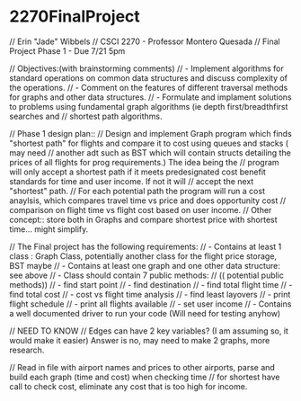# 2270FinalProject

// Erin "Jade" Wibbels
// CSCI 2270 - Professor Montero Quesada
// Final Project Phase 1 - Due 7/21 5pm

// Objectives:(with brainstorming comments)
// - Implement algorithms for standard operations on common data structures and discuss complexity of the operations.
// - Comment on the features of different traversal methods for graphs and other data structures.
// - Formulate and implament solutions to problems using fundamental graph algorithms (ie depth first/breadthfirst searches and 
//   shortest path algorithms.


// Phase 1 design plan::
// Design and implement Graph program which finds "shortest path" for flights and compare it to cost using queues and stacks ( may need 
// another adt such as BST which will contain structs detailing the prices of all flights for prog requirements.) The idea being the 
// program will only accept a shortest path if it meets predesignated cost benefit standards for time and user income. If not it will 
// accept the next "shortest" path.
// For each potential path the program will run a cost anaylsis, which compares travel time vs price and does opportunity cost 
// comparison on flight time vs flight cost based on user income.
// Other concept:: store both in Graphs and compare shortest price with shortest time... might simplify.


// The Final project has the following requirements:
// - Contains at least 1 class : Graph Class, potentially another class for the flight price storage, BST maybe
// - Contains at least one graph and one other data structure: see above
// - Class should contain 7 public methods: 
//        (( potential public methods))
//        - find start point
//        - find destination
//        - find total flight time
//        - find total cost
//        - cost vs flight time analysis
//        - find least layovers
//        - print flight schedule
//        - print all flights available
//        - set user income 
// - Contains a well documented driver to run your code (Will need for testing anyhow)

// NEED TO KNOW
// Edges can have 2 key variables? (I am assuming so, it would make it easier) Answer is no, may need to make 2 graphs, more research.

// Read in file with airport names and prices to other  airports, parse and build each graph (time and cost) when checking time
// for shortest have call to check cost, eliminate any cost that is too high for income.
